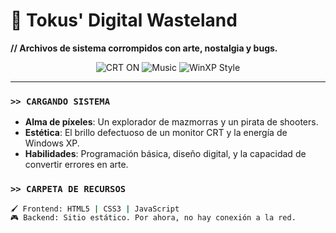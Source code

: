 # 💾 Tokus' Digital Wasteland

**// Archivos de sistema corrompidos con arte, nostalgia y bugs.**

<div align="center">
  <img src="https://img.shields.io/badge/CRT_GLOW-ON-ff66ff?style=for-the-badge" alt="CRT ON">
  <img src="https://img.shields.io/badge/SOUNDTRACK-Breakcore_y_LoFi-00ccff?style=for-the-badge" alt="Music">
  <img src="https://img.shields.io/badge/OS-Windows_XP_Energy-ff9900?style=for-the-badge" alt="WinXP Style">
</div>

---

### `>> CARGANDO SISTEMA`  
- **Alma de píxeles**: Un explorador de mazmorras y un pirata de shooters.
- **Estética**: El brillo defectuoso de un monitor CRT y la energía de Windows XP.
- **Habilidades**: Programación básica, diseño digital, y la capacidad de convertir errores en arte.

### `>> CARPETA DE RECURSOS`  
```bash
🖌️ Frontend: HTML5 | CSS3 | JavaScript
🎮 Backend: Sitio estático. Por ahora, no hay conexión a la red.
